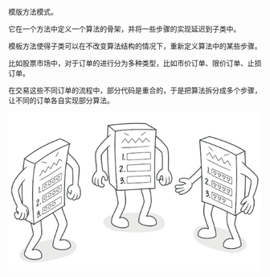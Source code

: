 模版方法模式。

它在一个方法中定义一个算法的骨架，并将一些步骤的实现延迟到子类中。

模板方法使得子类可以在不改变算法结构的情况下，重新定义算法中的某些步骤。

比如股票市场中，对于订单的进行分为多种类型，比如市价订单、限价订单、止损订单。

在交易这些不同订单的流程中，部分代码是重合的，于是把算法拆分成多个步骤，让不同的订单各自实现部分算法。

![](../../../../../../images/3-9.png)